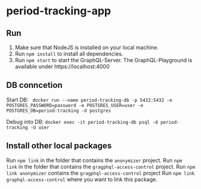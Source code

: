 # period-tracking-app

## Run
1. Make sure that NodeJS is installed on your local machine. 
2. Run `npm install` to install all dependencies.
3. Run `npm start` to start the GraphQL-Server. The GraphQL-Playground is available under https://localhost:4000 

## DB conncetion
Start DB: 
``` docker run --name period-tracking-db -p 5432:5432 -e POSTGRES_PASSWORD=password -e POSTGRES_USER=user -e POSTGRES_DB=period-tracking -d postgres```

Debug into DB: 
```docker exec -it period-tracking-db psql -d period-tracking -U user```

## Install other local packages
Run ```npm link``` in the folder that contains the ```anonymizer``` project. 
Run ```npm link``` in the folder that contains the ```gragphql-access-control``` project.
Run ```npm link anonymizer``` contains the ```gragphql-access-control``` project
Run ```npm link graphql-access-control``` where you want to link this package.